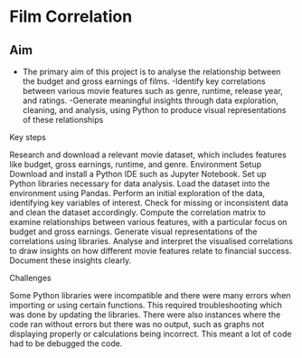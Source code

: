 # Film Correlation # 

## Aim ##
- The primary aim of this project is to analyse the relationship between the budget and gross earnings of films.
-Identify key correlations between various movie features such as genre, runtime, release year, and ratings.
-Generate meaningful insights through data exploration, cleaning, and analysis, using Python to produce visual representations of these relationships

Key steps

Research and download a relevant movie dataset, which includes features like budget, gross earnings, runtime, and genre.
Environment Setup
Download and install a Python IDE such as Jupyter Notebook.
Set up Python libraries necessary for data analysis.
Load the dataset into the environment using Pandas.
Perform an initial exploration of the data, identifying key variables of interest.
Check for missing or inconsistent data and clean the dataset accordingly.
Compute the correlation matrix to examine relationships between various features, with a particular focus on budget and gross earnings.
Generate visual representations of the correlations using libraries.
Analyse and interpret the visualised correlations to draw insights on how different movie features relate to financial success.
Document these insights clearly.

Challenges

Some Python libraries were incompatible and there were many errors when importing or using certain functions. This required troubleshooting which was done by updating the libraries.
There were also instances where the code ran without errors but there was no output, such as graphs not displaying properly or calculations being incorrect. This meant a lot of code had to be debugged the code.
